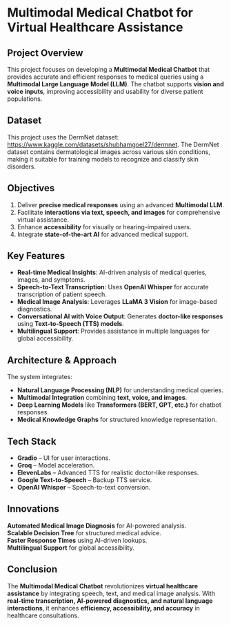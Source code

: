 
# **Multimodal Medical Chatbot for Virtual Healthcare Assistance**

## **Project Overview**
This project focuses on developing a **Multimodal Medical Chatbot** that provides accurate and efficient responses to medical queries using a **Multimodal Large Language Model (LLM)**. The chatbot supports **vision and voice inputs**, improving accessibility and usability for diverse patient populations.

## **Dataset**
This project uses the DermNet dataset: https://www.kaggle.com/datasets/shubhamgoel27/dermnet.
The DermNet dataset contains dermatological images across various skin conditions, making it suitable for training models to recognize and classify skin disorders.


## **Objectives**
1. Deliver **precise medical responses** using an advanced **Multimodal LLM**.
2. Facilitate **interactions via text, speech, and images** for comprehensive virtual assistance.
3. Enhance **accessibility** for visually or hearing-impaired users.
4. Integrate **state-of-the-art AI** for advanced medical support.

## **Key Features**
- **Real-time Medical Insights**: AI-driven analysis of medical queries, images, and symptoms.
- **Speech-to-Text Transcription**: Uses **OpenAI Whisper** for accurate transcription of patient speech.
- **Medical Image Analysis**: Leverages **LLaMA 3 Vision** for image-based diagnostics.
- **Conversational AI with Voice Output**: Generates **doctor-like responses** using **Text-to-Speech (TTS) models**.
- **Multilingual Support**: Provides assistance in multiple languages for global accessibility.

## **Architecture & Approach**
The system integrates:
- **Natural Language Processing (NLP)** for understanding medical queries.
- **Multimodal Integration** combining **text, voice, and images**.
- **Deep Learning Models** like **Transformers (BERT, GPT, etc.)** for chatbot responses.
- **Medical Knowledge Graphs** for structured knowledge representation.

## **Tech Stack**
- **Gradio** – UI for user interactions.
- **Groq** – Model acceleration.
- **ElevenLabs** – Advanced TTS for realistic doctor-like responses.
- **Google Text-to-Speech** – Backup TTS service.
- **OpenAI Whisper** – Speech-to-text conversion.

## **Innovations**
 **Automated Medical Image Diagnosis** for AI-powered analysis.  
 **Scalable Decision Tree** for structured medical advice.  
 **Faster Response Times** using AI-driven lookups.  
 **Multilingual Support** for global accessibility.  

## **Conclusion**
The **Multimodal Medical Chatbot** revolutionizes **virtual healthcare assistance** by integrating speech, text, and medical image analysis. With **real-time transcription, AI-powered diagnostics, and natural language interactions**, it enhances **efficiency, accessibility, and accuracy** in healthcare consultations.
